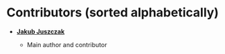 Contributors (sorted alphabetically)
============================================

* **[Jakub Juszczak](https://github.com/apertureless)**

  * Main author and contributor
